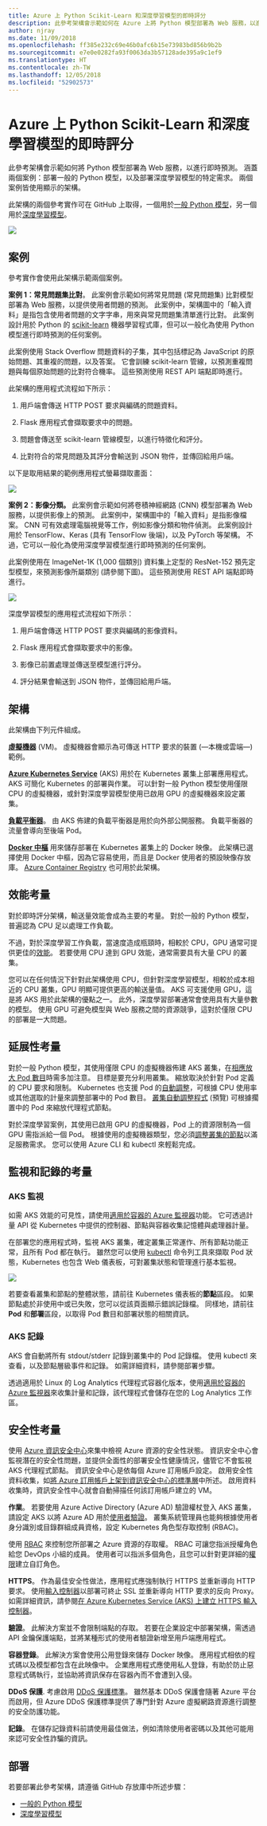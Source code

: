 ```yaml
---
title: Azure 上 Python Scikit-Learn 和深度學習模型的即時評分
description: 此參考架構會示範如何在 Azure 上將 Python 模型部署為 Web 服務，以進行即時預測。
author: njray
ms.date: 11/09/2018
ms.openlocfilehash: ff385e232c69e46b0afc6b15e73983bd856b9b2b
ms.sourcegitcommit: e7e0e0282fa93f0063da3b57128ade395a9c1ef9
ms.translationtype: HT
ms.contentlocale: zh-TW
ms.lasthandoff: 12/05/2018
ms.locfileid: "52902573"
---
```

# <a name="real-time-scoring-of-python-scikit-learn-and-deep-learning-models-on-azure"></a>Azure 上 Python Scikit-Learn 和深度學習模型的即時評分

此參考架構會示範如何將 Python 模型部署為 Web 服務，以進行即時預測。 涵蓋兩個案例：部署一般的 Python 模型，以及部署深度學習模型的特定需求。 兩個案例皆使用顯示的架構。

此架構的兩個參考實作可在 GitHub 上取得，一個用於[一般 Python 模型][github-python]，另一個用於[深度學習模型][github-dl]。

![](./_images/python-model-architecture.png)

## <a name="scenarios"></a>案例

參考實作會使用此架構示範兩個案例。

**案例 1：常見問題集比對**。 此案例會示範如何將常見問題 (常見問題集) 比對模型部署為 Web 服務，以提供使用者問題的預測。 此案例中，架構圖中的「輸入資料」是指包含使用者問題的文字字串，用來與常見問題集清單進行比對。 此案例設計用於 Python 的 [scikit-learn][scikit] 機器學習程式庫，但可以一般化為使用 Python 模型進行即時預測的任何案例。

此案例使用 Stack Overflow 問題資料的子集，其中包括標記為 JavaScript 的原始問題、其重複的問題，以及答案。 它會訓練 scikit-learn 管線，以預測重複問題與每個原始問題的比對符合機率。 這些預測使用 REST API 端點即時進行。

此架構的應用程式流程如下所示：

1.  用戶端會傳送 HTTP POST 要求與編碼的問題資料。

2.  Flask 應用程式會擷取要求中的問題。

3.  問題會傳送至 scikit-learn 管線模型，以進行特徵化和評分。

4.  比對符合的常見問題及其評分會輸送到 JSON 物件，並傳回給用戶端。

以下是取用結果的範例應用程式螢幕擷取畫面：

![](./_images/python-faq-matches.png)

**案例 2：影像分類。** 此案例會示範如何將卷積神經網路 (CNN) 模型部署為 Web 服務，以提供影像上的預測。 此案例中，架構圖中的「輸入資料」是指影像檔案。 CNN 可有效處理電腦視覺等工作，例如影像分類和物件偵測。 此案例設計用於 TensorFlow、Keras (具有 TensorFlow 後端)，以及 PyTorch 等架構。 不過，它可以一般化為使用深度學習模型進行即時預測的任何案例。

此案例使用在 ImageNet-1K (1,000 個類別) 資料集上定型的 ResNet-152 預先定型模型，來預測影像所屬類別 (請參閱下圖)。 這些預測使用 REST API 端點即時進行。

![](./_images/python-example-predictions.png)

深度學習模型的應用程式流程如下所示：

1.  用戶端會傳送 HTTP POST 要求與編碼的影像資料。

2.  Flask 應用程式會擷取要求中的影像。

3.  影像已前置處理並傳送至模型進行評分。

4.  評分結果會輸送到 JSON 物件，並傳回給用戶端。

## <a name="architecture"></a>架構

此架構由下列元件組成。

**[虛擬機器][vm]** (VM)。 虛擬機器會顯示為可傳送 HTTP 要求的裝置 (&mdash;本機或雲端&mdash;) 範例。

**[Azure Kubernetes Service][aks]** (AKS) 用於在 Kubernetes 叢集上部署應用程式。 AKS 可簡化 Kubernetes 的部署與作業。 可以針對一般 Python 模型使用僅限 CPU 的虛擬機器，或針對深度學習模型使用已啟用 GPU 的虛擬機器來設定叢集。

**[負載平衡器][lb]**。 由 AKS 佈建的負載平衡器是用於向外部公開服務。 負載平衡器的流量會導向至後端 Pod。

**[Docker 中樞][docker]** 用來儲存部署在 Kubernetes 叢集上的 Docker 映像。 此架構已選擇使用 Docker 中樞，因為它容易使用，而且是 Docker 使用者的預設映像存放庫。 [Azure Container Registry][acr] 也可用於此架構。

## <a name="performance-considerations"></a>效能考量

對於即時評分架構，輸送量效能會成為主要的考量。 對於一般的 Python 模型，普遍認為 CPU 足以處理工作負載。 

不過，對於深度學習工作負載，當速度造成瓶頸時，相較於 CPU，GPU 通常可提供更佳的[效能][gpus-vs-cpus]。 若要使用 CPU 達到 GPU 效能，通常需要具有大量 CPU 的叢集。

您可以在任何情況下針對此架構使用 CPU，但針對深度學習模型，相較於成本相近的 CPU 叢集，GPU 明顯可提供更高的輸送量值。 AKS 可支援使用 GPU，這是將 AKS 用於此架構的優點之一。 此外，深度學習部署通常會使用具有大量參數的模型。 使用 GPU 可避免模型與 Web 服務之間的資源競爭，這對於僅限 CPU 的部署是一大問題。

## <a name="scalability-considerations"></a>延展性考量

對於一般 Python 模型，其使用僅限 CPU 的虛擬機器佈建 AKS 叢集，在[相應放大 Pod 數目][manually-scale-pods]時需多加注意。 目標是要充分利用叢集。 縮放取決於針對 Pod 定義的 CPU 要求和限制。 Kubernetes 也支援 Pod 的[自動調整][autoscale-pods]，可根據 CPU 使用率或其他選取的計量來調整部署中的 Pod 數目。 [叢集自動調整程式][autoscaler] (預覽) 可根據擱置中的 Pod 來縮放代理程式節點。

對於深度學習案例，其使用已啟用 GPU 的虛擬機器，Pod 上的資源限制為一個 GPU 需指派給一個 Pod。 根據使用的虛擬機器類型，您必須[調整叢集的節點][scale-cluster]以滿足服務需求。 您可以使用 Azure CLI 和 kubectl 來輕鬆完成。

## <a name="monitoring-and-logging-considerations"></a>監視和記錄的考量

### <a name="aks-monitoring"></a>AKS 監視

如需 AKS 效能的可見性，請使用[適用於容器的 Azure 監視器][monitor-containers]功能。 它可透過計量 API 從 Kubernetes 中提供的控制器、節點與容器收集記憶體與處理器計量。

在部署您的應用程式時，監視 AKS 叢集，確定叢集正常運作、所有節點功能正常，且所有 Pod 都在執行。 雖然您可以使用 [kubectl][kubectl] 命令列工具來擷取 Pod 狀態，Kubernetes 也包含 Web 儀表板，可對叢集狀態和管理進行基本監視。

![](./_images/python-kubernetes-dashboard.png)

若要查看叢集和節點的整體狀態，請前往 Kubernetes 儀表板的**節點**區段。 如果節點處於非使用中或已失敗，您可以從該頁面顯示錯誤記錄檔。 同樣地，請前往 **Pod** 和**部署**區段，以取得 Pod 數目和部署狀態的相關資訊。

### <a name="aks-logs"></a>AKS 記錄 

AKS 會自動將所有 stdout/stderr 記錄到叢集中的 Pod 記錄檔。 使用 kubectl 來查看，以及節點層級事件和記錄。 如需詳細資料，請參閱部署步驟。

透過適用於 Linux 的 Log Analytics 代理程式容器化版本，使用[適用於容器的 Azure 監視器][monitor-containers]來收集計量和記錄，該代理程式會儲存在您的 Log Analytics 工作區。

## <a name="security-considerations"></a>安全性考量

使用 [Azure 資訊安全中心][security-center]來集中檢視 Azure 資源的安全性狀態。 資訊安全中心會監視潛在的安全性問題，並提供全面性的部署安全性健康情況，儘管它不會監視 AKS 代理程式節點。 資訊安全中心是依每個 Azure 訂用帳戶設定。 啟用安全性資料收集，如[將 Azure 訂用帳戶上架到資訊安全中心的標準層][get-started]中所述。 啟用資料收集時，資訊安全性中心就會自動掃描任何該訂用帳戶建立的 VM。

**作業**。 若要使用 Azure Active Directory (Azure AD) 驗證權杖登入 AKS 叢集，請設定 AKS 以將 Azure AD 用於[使用者驗證][aad-auth]。 叢集系統管理員也能夠根據使用者身分識別或目錄群組成員資格，設定 Kubernetes 角色型存取控制 (RBAC)。

使用 [RBAC][rbac] 來控制您所部署之 Azure 資源的存取權。 RBAC 可讓您指派授權角色給您 DevOps 小組的成員。 使用者可以指派多個角色，且您可以針對更詳細的[權限]建立自訂角色。

**HTTPS**。 作為最佳安全性做法，應用程式應強制執行 HTTPS 並重新導向 HTTP 要求。 使用[輸入控制器][ingress-controller]以部署可終止 SSL 並重新導向 HTTP 要求的反向 Proxy。 如需詳細資訊，請參閱[在 Azure Kubernetes Service (AKS) 上建立 HTTPS 輸入控制器][https-ingress]。

**驗證**。 此解決方案並不會限制端點的存取。 若要在企業設定中部署架構，需透過 API 金鑰保護端點，並將某種形式的使用者驗證新增至用戶端應用程式。

**容器登錄**。 此解決方案會使用公用登錄來儲存 Docker 映像。 應用程式相依的程式碼以及模型都包含在此映像中。 企業應用程式應使用私人登錄，有助於防止惡意程式碼執行，並協助將資訊保存在容器內而不會遭到入侵。

**DDoS 保護**. 考慮啟用 [DDoS 保護標準][ddos]。 雖然基本 DDoS 保護會隨著 Azure 平台而啟用，但 Azure DDoS 保護標準提供了專門針對 Azure 虛擬網路資源進行調整的安全防護功能。

**記錄**。 在儲存記錄資料前請使用最佳做法，例如清除使用者密碼以及其他可能用來認可安全性詐騙的資訊。

## <a name="deployment"></a>部署

若要部署此參考架構，請遵循 GitHub 存放庫中所述步驟： 

  - [一般的 Python 模型][github-python]
  - [深度學習模型][github-dl]

[aad-auth]: /azure/aks/aad-integration
[acr]: /azure/container-registry/
[something]: https://kubernetes.io/docs/reference/access-authn-authz/authentication/
[aks]: /azure/aks/intro-kubernetes
[autoscaler]: /azure/aks/autoscaler
[autoscale-pods]: /azure/aks/tutorial-kubernetes-scale#autoscale-pods
[azcopy]: /azure/storage/common/storage-use-azcopy-linux
[ddos]: /azure/virtual-network/ddos-protection-overview
[docker]: https://hub.docker.com/
[get-started]: /azure/security-center/security-center-get-started
[github-python]: https://github.com/Azure/MLAKSDeployment
[github-dl]: https://github.com/Microsoft/AKSDeploymentTutorial
[gpus-vs-cpus]: https://azure.microsoft.com/en-us/blog/gpus-vs-cpus-for-deployment-of-deep-learning-models/
[https-ingress]: /azure/aks/ingress-tls
[ingress-controller]: https://kubernetes.io/docs/concepts/services-networking/ingress/
[kubectl]: https://kubernetes.io/docs/tasks/tools/install-kubectl/
[lb]: /azure/load-balancer/load-balancer-overview
[manually-scale-pods]: /azure/aks/tutorial-kubernetes-scale#manually-scale-pods
[monitor-containers]: /azure/monitoring/monitoring-container-insights-overview
[權限]: /azure/aks/concepts-identity
[rbac]: /azure/active-directory/role-based-access-control-what-is
[scale-cluster]: /azure/aks/scale-cluster
[scikit]: https://pypi.org/project/scikit-learn/
[security-center]: /azure/security-center/security-center-intro
[vm]: /azure/virtual-machines/

